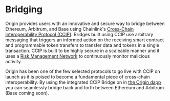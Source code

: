 # Bridging

Origin provides users with an innovative and secure way to bridge between Ethereum, Arbitrum, and Base using Chainlink's [Cross-Chain Interoperability Protocol (CCIP)](https://docs.chain.link/ccip)_._ Bridges built using CCIP use arbitrary messaging that triggers an informed action on the receiving smart contract and programmable token transfers to transfer data and tokens in a single transaction. CCIP is built to be highly secure in a scaleable manner and it uses a [Risk Management Network](https://docs.chain.link/ccip/concepts#risk-management-network) to continuously monitor malicious activity.

Origin has been one of the few selected protocols to go live with CCIP on launch as it is poised to become a fundamental piece of cross-chain interoperability. By using the integrated CCIP Bridge on in [the Origin dapp](https://app.originprotocol.com) you can seamlessly bridge back and forth between Ethereum and Arbitrum (Base coming soon).
